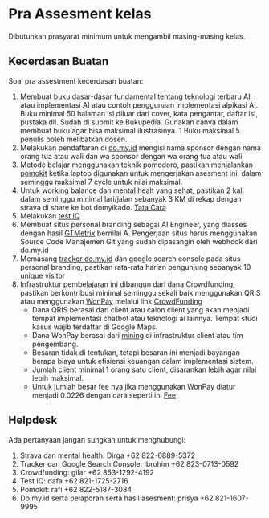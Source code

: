 # Pra Assesment kelas

Dibutuhkan prasyarat minimum untuk mengambil masing-masing kelas.

## Kecerdasan Buatan

Soal pra assestment kecerdasan buatan:
1. Membuat buku dasar-dasar fundamental tentang teknologi terbaru AI atau implementasi AI atau contoh penggunaan implementasi alpikasi AI. Buku minimal 50 halaman isi diluar dari cover, kata pengantar, daftar isi, pustaka dll. Sudah di submit ke Bukupedia. Gunakan canva dalam membuat buku agar bisa maksimal ilustrasinya. 1 Buku maksimal 5 penulis boleh melibatkan dosen.
2. Melakukan pendaftaran di [do.my.id](https://www.do.my.id/) mengisi nama sponsor dengan nama orang tua atau wali dan wa sponsor dengan wa orang tua atau wali
3. Metode belajar menggunakan teknik pomodoro, pastikan menjalankan [pomokit](http://www.do.my.id/pomokit/) ketika laptop digunakan untuk mengerjakan asesment ini, dalam seminggu maksimal 7 cycle untuk nilai maksimal.
4. Untuk working balance dan mental healt yang sehat, pastikan 2 kali dalam seminggu minimal lari/jalan sebanyak 3 KM di rekap dengan strava di share ke bot domyikado. [Tata Cara](https://www.do.my.id/mentalhealt-strava/)
5. Melakukan [test IQ](http://www.do.my.id/testiq/)
6. Membuat situs personal branding sebagai AI Engineer, yang diasses dengan hasil [GTMetrix](https://gtmetrix.com/) bernilai A. Pengerjaan situs harus menggunakan Source Code Manajemen Git yang sudah dipasangin oleh webhook dari do.my.id
7. Memasang [tracker do.my.id](http://www.do.my.id/tracker/) dan google search console pada situs personal branding, pastikan rata-rata harian pengunjung sebanyak 10 unique visitor
8. Infrastruktur pembelajaran ini dibangun dari dana Crowdfunding, pastikan berkontribusi minimal seminggu sekali baik menggunakan QRIS atau menggunakan [WonPay](https://www.do.my.id/mining/) melalui link [CrowdFunding](https://www.do.my.id/crowdfunding/)
   * Dana QRIS berasal dari client atau calon client yang akan menjadi tempat implementasi chatbot atau teknologi ai lainnya. Tempat studi kasus wajib terdaftar di Google Maps.
   * Dana WonPay berasal dari [mining](https://www.do.my.id/mining/) di infrastruktur client atau tim pengembang.
   * Besaran tidak di tentukan, tetapi besaran ini menjadi bayangan berapa biaya untuk efisiensi keuangan dalam implementasi sistem.
   * Jumlah client minimal 1 orang satu client, disarankan lebih agar nilai lebih maksimal.
   * Untuk jumlah besar fee nya jika menggunakan WonPay diatur menjadi 0.0226 dengan cara seperti ini [Fee](https://www.do.my.id/fee-transaction/)

## Helpdesk
Ada pertanyaan jangan sungkan untuk menghubungi:
1. Strava dan mental health: Dirga +62 822-6889-5372
2. Tracker dan Google Search Console: Ibrohim +62 823-0713-0592
3. Crowdfunding: gilar +62 853-1292-4192
4. Test IQ: dafa +62 821-1725-2716
5. Pomokit: rafi +62 822-5187-3084
6. Do.my.id serta pelaporan serta hasil asesment: prisya +62 821-1607-9995


